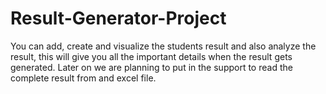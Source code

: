 # Result-Generator-Project
You can add, create and visualize the students result and also analyze the result, this will give you all the important details when the result gets generated. Later on we are planning to put in the support to read the complete result from and excel file.
